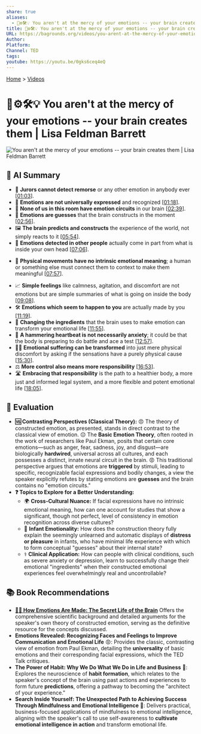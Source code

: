 ```yaml
---
share: true
aliases:
  - 🧠⚙️🛠️💡 You aren't at the mercy of your emotions -- your brain creates them | Lisa Feldman Barrett
title: 🧠⚙️🛠️💡 You aren't at the mercy of your emotions -- your brain creates them | Lisa Feldman Barrett
URL: https://bagrounds.org/videos/you-arent-at-the-mercy-of-your-emotions-your-brain-creates-them-lisa-feldman-barrett
Author:
Platform:
Channel: TED
tags:
youtube: https://youtu.be/0gks6ceq4eQ
---
```

[Home](../index.md) > [Videos](./index.md)  
# 🧠⚙️🛠️💡 You aren't at the mercy of your emotions -- your brain creates them | Lisa Feldman Barrett  
![You aren't at the mercy of your emotions -- your brain creates them | Lisa Feldman Barrett](https://youtu.be/0gks6ceq4eQ)  
  
## 🤖 AI Summary  
* 🔬 **Jurors cannot detect remorse** or any other emotion in anybody ever \[[01:03](http://www.youtube.com/watch?v=0gks6ceq4eQ&t=63)].  
* 🚫 **Emotions are not universally expressed** and recognized \[[01:18](http://www.youtube.com/watch?v=0gks6ceq4eQ&t=78)].  
* 🧠 **None of us in this room have emotion circuits** in our brain \[[02:39](http://www.youtube.com/watch?v=0gks6ceq4eQ&t=159)].  
* 🤔 **Emotions are guesses** that the brain constructs in the moment \[[02:56](http://www.youtube.com/watch?v=0gks6ceq4eQ&t=176)].  
* 🖼️ **The brain predicts and constructs** the experience of the world, not simply reacts to it \[[05:54](http://www.youtube.com/watch?v=0gks6ceq4eQ&t=354)].  
* 👀 **Emotions detected in other people** actually come in part from what is inside your own head \[[07:06](http://www.youtube.com/watch?v=0gks6ceq4eQ&t=426)].  
- 🛑 **Physical movements have no intrinsic emotional meaning**; a human or something else must connect them to context to make them meaningful \[[07:57](http://www.youtube.com/watch?v=0gks6ceq4eQ&t=477)].  
* 📈 **Simple feelings** like calmness, agitation, and discomfort are not emotions but are simple summaries of what is going on inside the body \[[09:08](http://www.youtube.com/watch?v=0gks6ceq4eQ&t=548)].  
* 🛠️ **Emotions which seem to happen to you** are actually made by you \[[11:19](http://www.youtube.com/watch?v=0gks6ceq4eQ&t=679)].  
* 🔄 **Changing the ingredients** that the brain uses to make emotion can transform your emotional life \[[11:55](http://www.youtube.com/watch?v=0gks6ceq4eQ&t=715)].  
* 💪 **A hammering heartbeat is not necessarily anxiety**; it could be that the body is preparing to do battle and ace a test \[[12:57](http://www.youtube.com/watch?v=0gks6ceq4eQ&t=777)].  
* 🧘‍♀️ **Emotional suffering can be transformed** into just mere physical discomfort by asking if the sensations have a purely physical cause \[[15:30](http://www.youtube.com/watch?v=0gks6ceq4eQ&t=930)].  
* ⚖️ **More control also means more responsibility** \[[16:53](http://www.youtube.com/watch?v=0gks6ceq4eQ&t=1013)].  
* 🛣️ **Embracing that responsibility** is the path to a healthier body, a more just and informed legal system, and a more flexible and potent emotional life \[[18:05](http://www.youtube.com/watch?v=0gks6ceq4eQ&t=1085)].  
  
## 🤔 Evaluation  
* **🆚 Contrasting Perspectives (Classical Theory):** 😠 The theory of constructed emotion, as presented, stands in direct contrast to the classical view of emotion. 😔 The **Basic Emotion Theory**, often rooted in the work of researchers like Paul Ekman, posits that certain core emotions—such as anger, fear, sadness, joy, and disgust—are biologically **hardwired**, universal across all cultures, and each possesses a distinct, innate neural circuit in the brain. 😡 This traditional perspective argues that emotions are **triggered** by stimuli, leading to specific, recognizable facial expressions and bodily changes, a view the speaker explicitly refutes by stating emotions are **guesses** and the brain contains no "emotion circuits."  
* **❓ Topics to Explore for a Better Understanding:**  
    * 🌍 **Cross-Cultural Nuance:** If facial expressions have no intrinsic emotional meaning, how can one account for studies that show a significant, though not perfect, level of consistency in emotion recognition across diverse cultures?  
    * 👶 **Infant Emotionality:** How does the construction theory fully explain the seemingly unlearned and automatic displays of **distress or pleasure** in infants, who have minimal life experience with which to form conceptual "guesses" about their internal state?  
    * ⚕️ **Clinical Application:** How can people with clinical conditions, such as severe anxiety or depression, learn to successfully change their emotional "ingredients" when their constructed emotional experiences feel overwhelmingly real and uncontrollable?  
  
## 📚 Book Recommendations  
* **[🧠🤔 How Emotions Are Made: The Secret Life of the Brain](../books/how-emotions-are-made-the-secret-life-of-the-brain.md)** Offers the comprehensive scientific background and detailed arguments for the speaker's own theory of constructed emotion, serving as the definitive resource for the concepts discussed.  
* **Emotions Revealed: Recognizing Faces and Feelings to Improve Communication and Emotional Life** 😡: Provides the classic, contrasting view of emotion from Paul Ekman, detailing the **universality** of basic emotions and their corresponding facial expressions, which the TED Talk critiques.  
* **The Power of Habit: Why We Do What We Do in Life and Business** 🔄: Explores the neuroscience of **habit formation**, which relates to the speaker's concept of the brain using past actions and experiences to form future **predictions**, offering a pathway to becoming the "architect of your experience."  
* **Search Inside Yourself: The Unexpected Path to Achieving Success Through Mindfulness and Emotional Intelligence** 🧘: Delivers practical, business-focused applications of mindfulness to emotional intelligence, aligning with the speaker's call to use self-awareness to **cultivate emotional intelligence in action** and transform emotional life.